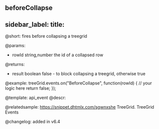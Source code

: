 beforeCollapse
---
sidebar_label: 
title: 
---          

@short: fires before collapsing a treegrid
	
@params:
- rowId			string,number		the id of a collapsed row


@returns:
- result		boolean		false - to block collapsing a treegrid, otherwise true

@example:
treeGrid.events.on("BeforeCollapse", function(rowId) {
    // your logic here
    return false;
});


@template:	api_event
@descr:




@relatedsample:
https://snippet.dhtmlx.com/sgwnxshe	TreeGrid. TreeGrid Events	

@changelog: added in v6.4
